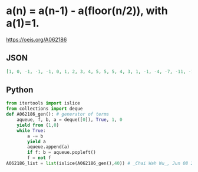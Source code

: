 # a\(n\) \= a\(n\-1\) \- a\(floor\(n/2\)\), with a\(1\)\=1\.
https://oeis.org/A062186
## JSON
```JSON
[1, 0, -1, -1, -1, 0, 1, 2, 3, 4, 5, 5, 5, 4, 3, 1, -1, -4, -7, -11, -15, -20, -25, -30, -35, -40, -45, -49, -53, -56, -59, -60, -61, -60, -59, -55, -51, -44, -37, -26, -15, 0, 15, 35, 55, 80, 105, 135, 165, 200, 235, 275, 315, 360, 405, 454, 503, 556, 609, 665, 721, 780, 839, 899, 959, 1020, 1081, 1141, 1201, 1260]
```
## Python
```Python
from itertools import islice
from collections import deque
def A062186_gen(): # generator of terms
    aqueue, f, b, a = deque([0]), True, 1, 0
    yield from (1,0)
    while True:
        a -= b
        yield a
        aqueue.append(a)
        if f: b = aqueue.popleft()
        f = not f
A062186_list = list(islice(A062186_gen(),40)) # _Chai Wah Wu_, Jun 08 2022
```
